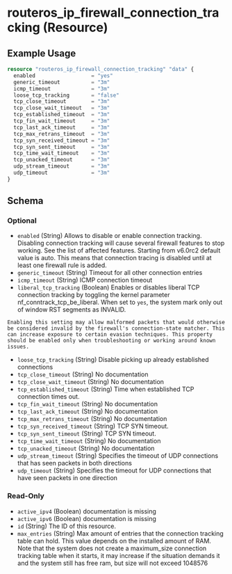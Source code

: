 # routeros_ip_firewall_connection_tracking (Resource)


## Example Usage
```terraform
resource "routeros_ip_firewall_connection_tracking" "data" {
  enabled                  = "yes"
  generic_timeout          = "3m"
  icmp_timeout             = "3m"
  loose_tcp_tracking       = "false"
  tcp_close_timeout        = "3m"
  tcp_close_wait_timeout   = "3m"
  tcp_established_timeout  = "3m"
  tcp_fin_wait_timeout     = "3m"
  tcp_last_ack_timeout     = "3m"
  tcp_max_retrans_timeout  = "3m"
  tcp_syn_received_timeout = "3m"
  tcp_syn_sent_timeout     = "3m"
  tcp_time_wait_timeout    = "3m"
  tcp_unacked_timeout      = "3m"
  udp_stream_timeout       = "3m"
  udp_timeout              = "3m"
}
```

<!-- schema generated by tfplugindocs -->
## Schema

### Optional

- `enabled` (String) Allows to disable or enable connection tracking. Disabling connection tracking will cause several firewall features to stop working. 
				          See the list of affected features. Starting from v6.0rc2 default value is auto. This means that connection tracing is disabled until at least one firewall rule is added.
- `generic_timeout` (String) Timeout for all other connection entries
- `icmp_timeout` (String) ICMP connection timeout
- `liberal_tcp_tracking` (Boolean) Enables or disables liberal TCP connection tracking by toggling the kernel parameter nf_conntrack_tcp_be_liberal. When set to `yes`, the system mark only out of window RST segments as INVALID.

`Enabling this setting may allow malformed packets that would otherwise be considered invalid by the firewall's connection-state matcher. This can increase exposure to certain evasion techniques. This property should be enabled only when troubleshooting or working around known issues.`
- `loose_tcp_tracking` (String) Disable picking up already established connections
- `tcp_close_timeout` (String) No documentation
- `tcp_close_wait_timeout` (String) No documentation
- `tcp_established_timeout` (String) Time when established TCP connection times out.
- `tcp_fin_wait_timeout` (String) No documentation
- `tcp_last_ack_timeout` (String) No documentation
- `tcp_max_retrans_timeout` (String) No documentation
- `tcp_syn_received_timeout` (String) TCP SYN timeout.
- `tcp_syn_sent_timeout` (String) TCP SYN timeout.
- `tcp_time_wait_timeout` (String) No documentation
- `tcp_unacked_timeout` (String) No documentation
- `udp_stream_timeout` (String) Specifies the timeout of UDP connections that has seen packets in both directions
- `udp_timeout` (String) Specifies the timeout for UDP connections that have seen packets in one direction

### Read-Only

- `active_ipv4` (Boolean) documentation is missing
- `active_ipv6` (Boolean) documentation is missing
- `id` (String) The ID of this resource.
- `max_entries` (String) Max amount of entries that the connection tracking table can hold. This value depends on the installed amount of RAM.
                          Note that the system does not create a maximum_size connection tracking table when it starts, it may increase if the situation demands it and the system still has free ram, but size will not exceed 1048576


